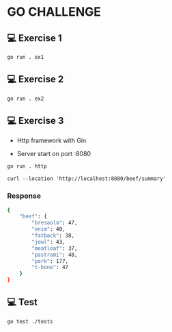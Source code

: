 # GO CHALLENGE

## 💻 Exercise 1

```bash
go run . ex1
```

## 💻 Exercise 2

```bash
go run . ex2
```

## 💻 Exercise 3

- Http framework with Gin

- Server start on port :8080

```bash
go run . http
```
``` curl --location 'http://localhost:8080/beef/summary' ```

### Response

```bash
{
    "beef": {
        "bresaola": 47,
        "enim": 40,
        "fatback": 38,
        "jowl": 43,
        "meatloaf": 37,
        "pastrami": 48,
        "pork": 177,
        "t-bone": 47
    }
}
```

## 💻 Test

```bash
go test ./tests
```